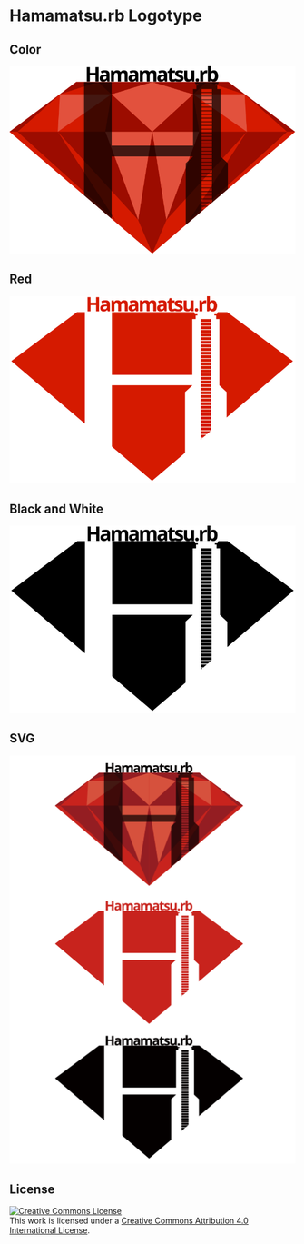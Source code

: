 # Hamamatsu.rb Logotype

## Color

![Color](logo/hmrblogo_color.png)

## Red

![Red](logo/hmrblogo_red.png)

## Black and White

![Black and White](logo/hmrblogo_bw.png)

## SVG

![SVG](logo/hmrblogo.svg)


## License

<a rel="license" href="http://creativecommons.org/licenses/by/4.0/"><img alt="Creative Commons License" style="border-width:0" src="https://i.creativecommons.org/l/by/4.0/88x31.png" /></a><br />This work is licensed under a <a rel="license" href="http://creativecommons.org/licenses/by/4.0/">Creative Commons Attribution 4.0 International License</a>.